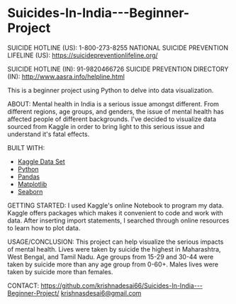 # Suicides-In-India---Beginner-Project

SUICIDE HOTLINE (US): 1-800-273-8255
NATIONAL SUICIDE PREVENTION LIFELINE (US): https://suicidepreventionlifeline.org/

SUICIDE HOTLINE (IN): 91-9820466726 
SUICIDE PREVENTION DIRECTORY (IN): http://www.aasra.info/helpline.html

This is a beginner project using Python to delve into data visualization. 

ABOUT:
Mental health in India is a serious issue amongst different. From different regions, age groups, and genders, the issue of mental health has affected people of different 
backgrounds. I've decided to visualize data sourced from Kaggle in order to bring light to this serious issue and understand it's fatal effects. 

BUILT WITH:
- [Kaggle Data Set](https://www.kaggle.com/rajanand/suicides-in-india)
- [Python](https://www.python.org/)
- [Pandas](https://pandas.pydata.org/)
- [Matplotlib](https://matplotlib.org/)
- [Seaborn](https://seaborn.pydata.org/)

GETTING STARTED:
I used Kaggle's online Notebook to program my data. Kaggle offers packages which makes it convenient to code and work with data. After inserting import statements, I searched
through online resources to learn how to plot data. 

USAGE/CONCLUSION:
This project can help visualize the serious impacts of mental health. Lives were taken by suicide the highest in Maharashtra, West Bengal, and Tamil Nadu. Age groups
from 15-29 and 30-44 were taken by suicide more than any age group from 0-60+. Males lives were taken by suicide more than females. 

CONTACT: 
https://github.com/krishnadesai66/Suicides-In-India---Beginner-Project/
krishnasdesai6@gmail.com
